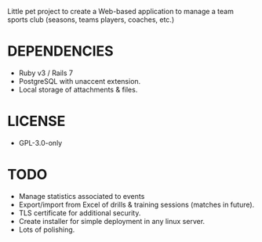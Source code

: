 Little pet project to create a Web-based application to manage a team sports club (seasons, teams  players, coaches, etc.)

DEPENDENCIES
==
* Ruby v3 / Rails 7
* PostgreSQL with unaccent extension.
* Local storage of attachments & files.

LICENSE
==
* GPL-3.0-only

TODO
==
* Manage statistics associated to events
* Export/import from Excel of drills & training sessions (matches in future).
* TLS certificate for additional security.
* Create installer for simple deployment in any linux server.
* Lots of polishing.
